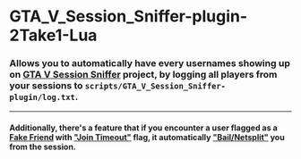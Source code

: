 # GTA_V_Session_Sniffer-plugin-2Take1-Lua

### Allows you to automatically have every usernames showing up on [GTA V Session Sniffer](https://github.com/Illegal-Services/GTA-V-Session-Sniffer) project, by logging all players from your sessions to `scripts/GTA_V_Session_Sniffer-plugin/log.txt`.<br>

---

#### Additionally, there's a feature that if you encounter a user flagged as a [Fake Friend](https://gta.2take1.menu/features/online/fake-friends/) with ["Join Timeout"](https://gta.2take1.menu/features/online/join/#join-timeout) flag, it automatically ["Bail/Netsplit"](https://gta.2take1.menu/features/online/lobby/#bail-netsplit) you from the session.<br>
